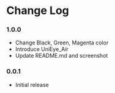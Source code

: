 # Change Log

### 1.0.0

- Change Black, Green, Magenta color
- Introduce UniEye_Air
- Update README.md and screenshot

### 0.0.1

- Initial release
